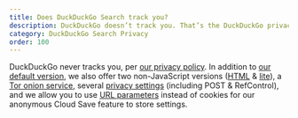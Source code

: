 ```yaml
---
title: Does DuckDuckGo Search track you?
description: DuckDuckGo doesn’t track you. That’s the DuckDuckGo privacy policy in a nutshell.
category: DuckDuckGo Search Privacy
order: 100
---
```


DuckDuckGo never tracks you, per [our privacy policy](https://duckduckgo.com/privacy). In addition to [our default version](https://duckduckgo.com/), we also offer two non-JavaScript versions ([HTML](https://duckduckgo.com/html) & [lite](https://duckduckgo.com/lite)), a [Tor onion service](https://duckduckgogg42xjoc72x3sjasowoarfbgcmvfimaftt6twagswzczad.onion/), several [privacy settings](https://duckduckgo.com/settings) (including POST & RefControl), and we allow you to use [URL parameters](https://duckduckgo.com/params) instead of cookies for our anonymous Cloud Save feature to store settings.
